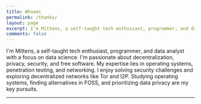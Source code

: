 ```yaml
---
title: Whoami 
permalink: /thanks/
layout: page
excerpt: I'm Mittens, a self-taught tech enthusiast, programmer, and data analyst with a focus on data science. I'm passionate about decentralization, privacy, security, and free software. My expertise lies in operating systems, penetration testing, and networking. I enjoy solving security challenges and exploring decentralized networks like Tor and I2P. Studying operating systems, finding alternatives in FOSS, and prioritizing data privacy are my key pursuits.
comments: false
---
```


I'm Mittens, a self-taught tech enthusiast, programmer, and data analyst with a focus on data science. I'm passionate about decentralization, privacy, security, and free software. My expertise lies in operating systems, penetration testing, and networking. I enjoy solving security challenges and exploring decentralized networks like Tor and I2P. Studying operating systems, finding alternatives in FOSS, and prioritizing data privacy are my key pursuits.

<hr>


